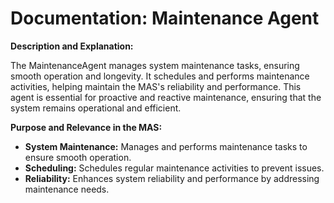 # Documentation: Maintenance Agent

**Description and Explanation:**

The MaintenanceAgent manages system maintenance tasks, ensuring smooth operation and longevity. It schedules and performs maintenance activities, helping maintain the MAS's reliability and performance. This agent is essential for proactive and reactive maintenance, ensuring that the system remains operational and efficient.

**Purpose and Relevance in the MAS:**

- **System Maintenance:** Manages and performs maintenance tasks to ensure smooth operation.
- **Scheduling:** Schedules regular maintenance activities to prevent issues.
- **Reliability:** Enhances system reliability and performance by addressing maintenance needs.